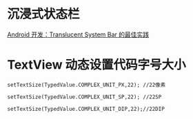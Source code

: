 # 沉浸式状态栏 #
[Android 开发：Translucent System Bar 的最佳实践](http://gold.xitu.io/entry/56b354e8c4c9710052e017aa/promote?utm_source=baidu&utm_medium=keyword&utm_content=android_statusbar&utm_campaign=q3_search)
# TextView 动态设置代码字号大小 #
    setTextSize(TypedValue.COMPLEX_UNIT_PX,22); //22像素 
    
    setTextSize(TypedValue.COMPLEX_UNIT_SP,22); //22SP 
    
    setTextSize(TypedValue.COMPLEX_UNIT_DIP,22);//22DIP